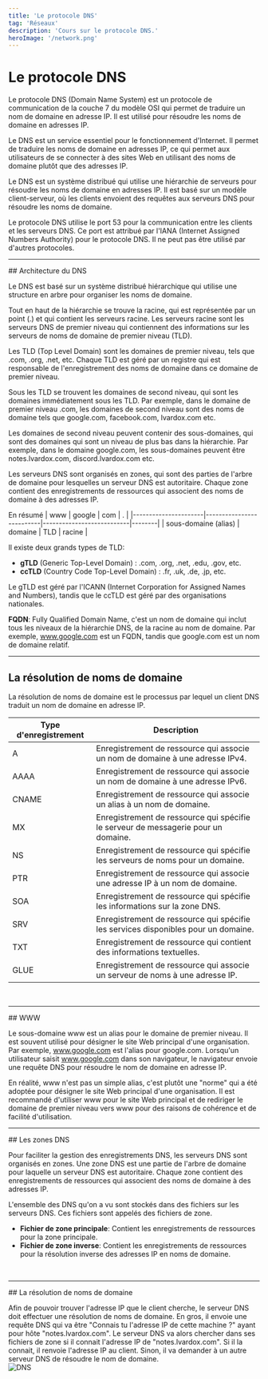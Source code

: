 ```yaml
---
title: 'Le protocole DNS'
tag: 'Réseaux'
description: 'Cours sur le protocole DNS.'
heroImage: '/network.png'
---
```



# Le protocole DNS

Le protocole DNS (Domain Name System) est un protocole de communication de la couche 7 du modèle OSI qui permet de traduire un nom de domaine en adresse IP. 
Il est utilisé pour résoudre les noms de domaine en adresses IP.

Le DNS est un service essentiel pour le fonctionnement d'Internet. Il permet de traduire les noms de domaine en adresses IP,
ce qui permet aux utilisateurs de se connecter à des sites Web en utilisant des noms de domaine plutôt que des adresses IP.

Le DNS est un système distribué qui utilise une hiérarchie de serveurs pour résoudre les noms de domaine en adresses IP.
Il est basé sur un modèle client-serveur, où les clients envoient des requêtes aux serveurs DNS pour résoudre les noms de domaine.

Le protocole DNS utilise le port 53 pour la communication entre les clients et les serveurs DNS. Ce port est attribué
par l'IANA (Internet Assigned Numbers Authority) pour le protocole DNS. Il ne peut pas être utilisé par d'autres protocoles.
<br />
<hr />
## Architecture du DNS

Le DNS est basé sur un système distribué hiérarchique qui utilise une structure en arbre pour organiser les noms de domaine.

Tout en haut de la hiérarchie se trouve la racine, qui est représentée par un point (.) et qui contient les serveurs racine.
Les serveurs racine sont les serveurs DNS de premier niveau qui contiennent des informations sur les serveurs de noms de domaine de premier niveau (TLD).

Les TLD (Top Level Domain) sont les domaines de premier niveau, tels que .com, .org, .net, etc.
Chaque TLD est géré par un registre qui est responsable de l'enregistrement des noms de domaine dans ce domaine de premier niveau.

Sous les TLD se trouvent les domaines de second niveau, qui sont les domaines immédiatement sous les TLD.
Par exemple, dans le domaine de premier niveau .com, les domaines de second niveau sont des noms de domaine tels que google.com, facebook.com, lvardox.com etc.

Les domaines de second niveau peuvent contenir des sous-domaines, qui sont des domaines qui sont un niveau de plus bas dans la hiérarchie.
Par exemple, dans le domaine google.com, les sous-domaines peuvent être notes.lvardox.com, discord.lvardox.com etc.

Les serveurs DNS sont organisés en zones, qui sont des parties de l'arbre de domaine pour lesquelles un serveur DNS est autoritaire.
Chaque zone contient des enregistrements de ressources qui associent des noms de domaine à des adresses IP.

En résumé
| www                  | google                   | com                       | .      |
|----------------------|--------------------------|---------------------------|--------|
| sous-domaine (alias) | domaine                  | TLD                       | racine |

Il existe deux grands types de TLD:
- **gTLD** (Generic Top-Level Domain) : .com, .org, .net, .edu, .gov, etc.
- **ccTLD** (Country Code Top-Level Domain) : .fr, .uk, .de, .jp, etc.

Le gTLD est géré par l'ICANN (Internet Corporation for Assigned Names and Numbers), tandis que le ccTLD est géré par des organisations nationales.
<br />

**FQDN**: Fully Qualified Domain Name, c'est un nom de domaine qui inclut tous les niveaux de la hiérarchie DNS, de la racine au nom de domaine.
Par exemple, www.google.com est un FQDN, tandis que google.com est un nom de domaine relatif.

<hr />

## La résolution de noms de domaine 

La résolution de noms de domaine est le processus par lequel un client DNS traduit un nom de domaine en adresse IP.

| Type d'enregistrement | Description                                                                        |
|-----------------------|------------------------------------------------------------------------------------|
| A                     | Enregistrement de ressource qui associe un nom de domaine à une adresse IPv4.      |
| AAAA                  | Enregistrement de ressource qui associe un nom de domaine à une adresse IPv6.      |
| CNAME                 | Enregistrement de ressource qui associe un alias à un nom de domaine.              |
| MX                    | Enregistrement de ressource qui spécifie le serveur de messagerie pour un domaine. |
| NS                    | Enregistrement de ressource qui spécifie les serveurs de noms pour un domaine.     |
| PTR                   | Enregistrement de ressource qui associe une adresse IP à un nom de domaine.        |
| SOA                   | Enregistrement de ressource qui spécifie les informations sur la zone DNS.         |
| SRV                   | Enregistrement de ressource qui spécifie les services disponibles pour un domaine. |
| TXT                   | Enregistrement de ressource qui contient des informations textuelles.              |
| GLUE                  | Enregistrement de ressource qui associe un serveur de noms à une adresse IP.       |
<br />
<hr />
## WWW

Le sous-domaine www est un alias pour le domaine de premier niveau. Il est souvent utilisé pour désigner le site Web principal d'une organisation.
Par exemple, www.google.com est l'alias pour google.com. Lorsqu'un utilisateur saisit www.google.com dans son navigateur, le navigateur envoie une 
requête DNS pour résoudre le nom de domaine en adresse IP.

En réalité, www n'est pas un simple alias, c'est plutôt une "norme" qui a été adoptée pour désigner le site Web principal d'une organisation.
Il est recommandé d'utiliser www pour le site Web principal et de rediriger le domaine de premier niveau vers www pour des raisons de cohérence et de 
facilité d'utilisation.
<br />
<hr />
## Les zones DNS

Pour faciliter la gestion des enregistrements DNS, les serveurs DNS sont organisés en zones. Une zone DNS est une partie de l'arbre de domaine pour 
laquelle un serveur DNS est autoritaire. Chaque zone contient des enregistrements de ressources qui associent des noms de domaine à des adresses IP.

L'ensemble des DNS qu'on a vu sont stockés dans des fichiers sur les serveurs DNS. Ces fichiers sont appelés des fichiers de zone.
- **Fichier de zone principale**: Contient les enregistrements de ressources pour la zone principale.
- **Fichier de zone inverse**: Contient les enregistrements de ressources pour la résolution inverse des adresses IP en noms de domaine.
<br />
<hr />
## La résolution de noms de domaine

Afin de pouvoir trouver l'adresse IP que le client cherche, le serveur DNS doit effectuer une résolution de noms de domaine.
En gros, il envoie une requête DNS qui va être "Connais tu l'adresse IP de cette machine ?" ayant pour hôte "notes.lvardox.com".
Le serveur DNS va alors chercher dans ses fichiers de zone si il connait l'adresse IP de "notes.lvardox.com".
Si il la connait, il renvoie l'adresse IP au client. Sinon, il va demander à un autre serveur DNS de résoudre le nom de domaine.
<br />
![DNS](/dns.png)
<br />